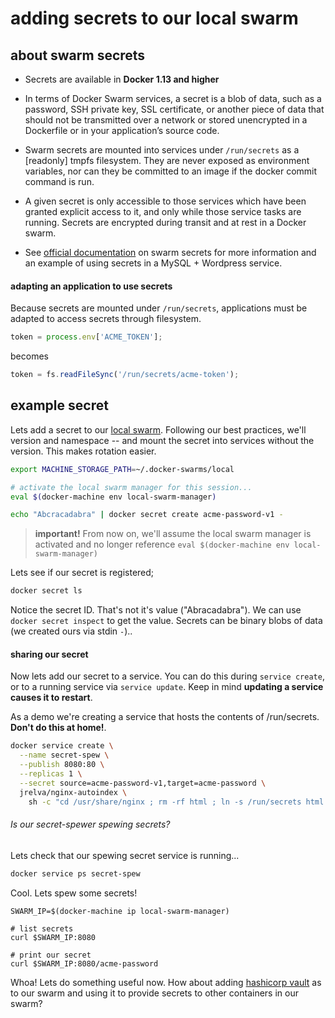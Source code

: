 # adding secrets to our local swarm


## about swarm secrets

* Secrets are available in **Docker 1.13 and higher**

* In terms of Docker Swarm services, a secret is a blob of data, such as a password, SSH private key, SSL certificate, or another piece of data that should not be transmitted over a network or stored unencrypted in a Dockerfile or in your application’s source code.

* Swarm secrets are mounted into services under `/run/secrets` as a [readonly] tmpfs filesystem. They are never exposed as environment variables, nor can they be committed to an image if the docker commit command is run.

* A given secret is only accessible to those services which have been granted explicit access to it, and only while those service tasks are running. Secrets are encrypted during transit and at rest in a Docker swarm.

* See [official documentation](https://docs.docker.com/engine/swarm/secrets/) on swarm secrets for more information and an example of using secrets in a MySQL + Wordpress service.


#### adapting an application to use secrets

Because secrets are mounted under `/run/secrets`, applications must be adapted to access secrets through filesystem.
```js
token = process.env['ACME_TOKEN'];
```
becomes
```js
token = fs.readFileSync('/run/secrets/acme-token');
```


## example secret

Lets add a secret to our [local swarm](100-swarm-mk.md). Following our best practices, we'll version and namespace -- and mount the secret into services without the version. This makes rotation easier.

```sh
export MACHINE_STORAGE_PATH=~/.docker-swarms/local

# activate the local swarm manager for this session...
eval $(docker-machine env local-swarm-manager)

echo "Abcracadabra" | docker secret create acme-password-v1 -
```

> **important!** From now on, we'll assume the local swarm manager is activated and no longer reference `eval $(docker-machine env local-swarm-manager)`

Lets see if our secret is registered;

```sh
docker secret ls
```

Notice the secret ID. That's not it's value ("Abracadabra"). We can use `docker secret inspect` to get the value. Secrets can be binary blobs of data (we created ours via stdin `-`)..


#### sharing our secret

Now lets add our secret to a service. You can do this during `service create`, or to a running service via `service update`. Keep in mind **updating a service causes it to restart**.

As a demo we're creating a service that hosts the contents of /run/secrets. **Don't do this at home!**.

```sh
docker service create \
  --name secret-spew \
  --publish 8080:80 \
  --replicas 1 \
  --secret source=acme-password-v1,target=acme-password \
  jrelva/nginx-autoindex \
    sh -c "cd /usr/share/nginx ; rm -rf html ; ln -s /run/secrets html && exec nginx -g 'daemon off;'"
```

###### Is our secret-spewer spewing secrets?

Lets check that our spewing secret service is running...

```sh
docker service ps secret-spew
```

Cool. Lets spew some secrets!
```
SWARM_IP=$(docker-machine ip local-swarm-manager)

# list secrets
curl $SWARM_IP:8080

# print our secret
curl $SWARM_IP:8080/acme-password
```

Whoa! Lets do something useful now. How about adding [hashicorp vault](https://www.vaultproject.io/) as to our swarm and using it to provide secrets to other containers in our swarm?
